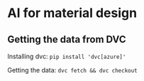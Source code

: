 # AI for material design
## Getting the data from DVC
Installing dvc: `pip install 'dvc[azure]'`

Getting the data: `dvc fetch && dvc checkout`
